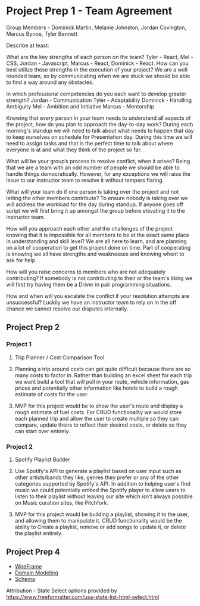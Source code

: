 # Project Prep 1 - Team Agreement

Group Members - Dominick Martin, Melanie Johnston, Jordan Covington, Marcus Bynoe, Tyler Bennett

Describe at least:

What are the key strengths of each person on the team? Tyler - React, Mel - CSS, Jordan - Javascript, Marcus - React, Dominick - React.
How can you best utilize these strengths in the execution of your project? We are a well rounded team, so by communicating when we are stuck we should be able to find a way around any obstacles.

In which professional competencies do you each want to develop greater strength? Jordan - Communication Tyler - Adaptability Dominick - Handling Ambiguity Mel - Ambition and Initiative Marcus - Mentorship

Knowing that every person in your team needs to understand all aspects of the project, how do you plan to approach the day-to-day work? During each morning's standup we will need to talk about what needs to happen that day to keep ourselves on schedule for Presentation day. During this time we will need to assign tasks and that is the perfect time to talk about where everyone is at and what they think of the project so far.

What will be your group’s process to resolve conflict, when it arises? Being that we are a team with an odd number of people we should be able to handle things democratically. However, for any exceptions we will raise the issue to our instructor team to resolve it without tempers flaring.

What will your team do if one person is taking over the project and not letting the other members contribute? To ensure nobody is taking over we will address the workload for the day during standup. If anyone goes off script we will first bring it up amongst the group before elevating it to the instructor team.

How will you approach each other and the challenges of the project knowing that it is impossible for all members to be at the exact same place in understanding and skill level? We are all here to learn, and are planning on a lot of cooperation to get this project done on time. Part of cooperating is knowing we all have strengths and weaknesses and knowing whent to ask for help.

How will you raise concerns to members who are not adequately contributing? If somebody is not contributing to their or the team's liking we will first try having them be a Driver in pair programming situations.

How and when will you escalate the conflict if your resolution attempts are unsuccessful? Luckily we have an instructor team to rely on in the off chance we cannot resolve our disputes internally.

## Project Prep 2

### Project 1

1. Trip Planner / Cost Comparison Tool

2. Planning a trip around costs can get quite difficult because there are so many costs to factor in. Rather than building an excel sheet for each trip we want build a tool that will pull in your route, vehicle information, gas prices and potentially other information like hotels to build a rough estimate of costs for the user.

3. MVP for this project would be to show the user's route and display a rough estimate of fuel costs. For CRUD functionality we would store each planned trip and allow the user to create multiple so they can compare, update theirs to reflect their desired costs, or delete so they can start over entirely.

### Project 2

1. Spotify Playlist Builder

2. Use Spotify's API to generate a playlist based on user input such as other artists/bands they like, genres they prefer or any of the other categories supported by Spotify's API. In addition to helping user's find music we could potentially embed the Spotify player to allow users to listen to their playlist without leaving our site which isn't always possible on Music curation sites, like Pitchfork.

3. MVP for this project would be building a playlist, showing it to the user, and allowing them to manipulate it. CRUD functionality would be the ability to Create a playlist, remove or add songs to update it, or delete the playlist entirely.


## Project Prep 4

- [WireFrame](./img/WireFrame.PNG)
- [Domain Modeling](./img/Domain%20Modeling.PNG)
- [Schema](./img/Schema.PNG)


Attribution - 
State Select options provided by https://www.freeformatter.com/usa-state-list-html-select.html